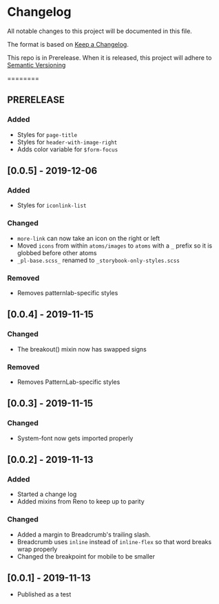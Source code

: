 # Changelog
All notable changes to this project will be documented in this file.

The format is based on [Keep a Changelog](https://keepachangelog.com/en/1.0.0/).

This repo is in Prerelease. When it is released, this project will adhere to [Semantic Versioning](https://semver.org/spec/v2.0.0.html)

========
## PRERELEASE
### Added 
- Styles for `page-title`
- Styles for `header-with-image-right`
- Adds color variable for `$form-focus`

## [0.0.5] - 2019-12-06
### Added
- Styles for `iconlink-list`

### Changed
- `more-link` can now take an icon on the right or left
- Moved `icons` from within `atoms/images` to `atoms` with a `_` prefix so it is globbed before other atoms
- `_pl-base.scss_` renamed to `_storybook-only-styles.scss`

### Removed
- Removes patternlab-specific styles

## [0.0.4] - 2019-11-15
### Changed
- The breakout() mixin now has swapped signs

### Removed
- Removes PatternLab-specific styles

## [0.0.3] - 2019-11-15
### Changed
- System-font now gets imported properly

## [0.0.2] - 2019-11-13
### Added
- Started a change log
- Added mixins from Reno to keep up to parity

### Changed
- Added a margin to Breadcrumb's trailing slash.
- Breadcrumb uses `inline` instead of `inline-flex` so that word breaks wrap properly
- Changed the breakpoint for mobile to be smaller

## [0.0.1] - 2019-11-13
- Published as a test
